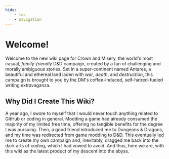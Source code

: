 ```yaml
---
hide:
    - toc
    - navigation
---
```


# Welcome!

Welcome to the new wiki page for Crown and Misery, the world's most casual, *family-friendly* D&D campaign, created by a fan of challenging and morally ambiguous stories. Set in a super-continent named Antares, a beautiful and ethereal land laden with *war*, *death*, and *destruction*, this campaign is brought to you by the DM's coffee-induced, self-hatred-fueled writing extravaganza.

## Why Did I Create This Wiki?

A year ago, I swore to myself that I would never touch anything related to GitHub or coding in general. Modding a game had already consumed the majority of my limited free time, offering no tangible benefits for the degree I was pursuing. Then, a good friend introduced me to Dungeons & Dragons, and my time was redirected from game modding to D&D. This eventually led me to create my own campaign and, inevitably, dragged me back into the dark arts of coding, which I had vowed to avoid. And thus, here we are, with this wiki as the latest product of my descent into the abyss.
